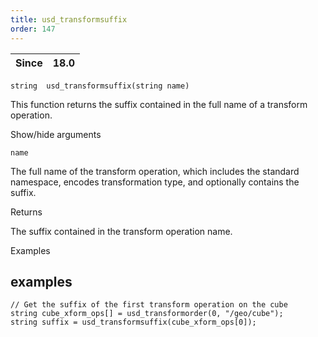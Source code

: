 ```yaml
---
title: usd_transformsuffix
order: 147
---
```

| Since | 18.0 |
| --- | --- |

`string  usd_transformsuffix(string name)`

This function returns the suffix contained in the full name of a transform operation.

Show/hide arguments

`name`

The full name of the transform operation, which includes the standard namespace, encodes transformation type, and optionally contains the suffix.

Returns

The suffix contained in the transform operation name.

Examples

## examples

```vex
// Get the suffix of the first transform operation on the cube
string cube_xform_ops[] = usd_transformorder(0, "/geo/cube");
string suffix = usd_transformsuffix(cube_xform_ops[0]);

```
